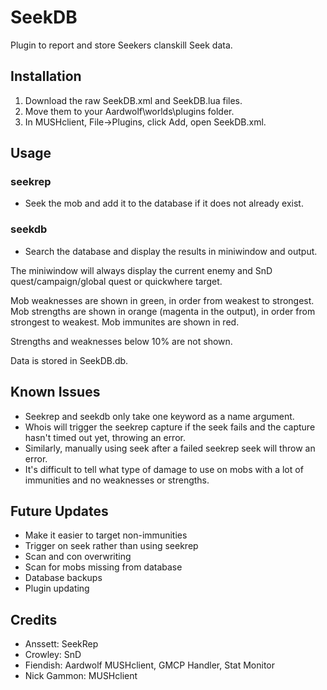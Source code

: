 # SeekDB
Plugin to report and store Seekers clanskill Seek data.

## Installation
1. Download the raw SeekDB.xml and SeekDB.lua files.
2. Move them to your Aardwolf\worlds\plugins folder.
3. In MUSHclient, File->Plugins, click Add, open SeekDB.xml.

## Usage
### seekrep <mob>
- Seek the mob and add it to the database if it does not already exist.
### seekdb <mob> <area>
- Search the database and display the results in miniwindow and output.

The miniwindow will always display the current enemy and SnD quest/campaign/global quest or quickwhere target.

Mob weaknesses are shown in green, in order from weakest to strongest.
Mob strengths are shown in orange (magenta in the output), in order from strongest to weakest.
Mob immunites are shown in red.

Strengths and weaknesses below 10% are not shown.

Data is stored in SeekDB.db.

## Known Issues
- Seekrep and seekdb only take one keyword as a name argument.
- Whois will trigger the seekrep capture if the seek fails and the capture hasn't timed out yet, throwing an error.
- Similarly, manually using seek after a failed seekrep seek will throw an error.
- It's difficult to tell what type of damage to use on mobs with a lot of immunities and no weaknesses or strengths.

## Future Updates
- Make it easier to target non-immunities
- Trigger on seek rather than using seekrep
- Scan and con overwriting
- Scan for mobs missing from database
- Database backups
- Plugin updating

## Credits
- Anssett: SeekRep 
- Crowley: SnD
- Fiendish: Aardwolf MUSHclient, GMCP Handler,  Stat Monitor
- Nick Gammon: MUSHclient
